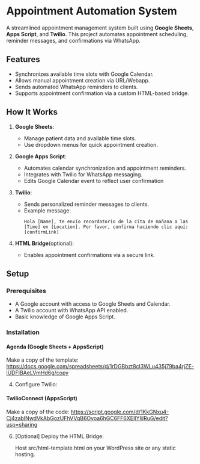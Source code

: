# Appointment Automation System

A streamlined appointment management system built using **Google Sheets**, **Apps Script**, and **Twilio**. This project automates appointment scheduling, reminder messages, and confirmations via WhatsApp.

## Features

- Synchronizes available time slots with Google Calendar.
- Allows manual appointment creation via URL/Webapp.
- Sends automated WhatsApp reminders to clients.
- Supports appointment confirmation via a custom HTML-based bridge.

## How It Works

1. **Google Sheets**:
   - Manage patient data and available time slots.
   - Use dropdown menus for quick appointment creation.

2. **Google Apps Script**:
   - Automates calendar synchronization and appointment reminders.
   - Integrates with Twilio for WhatsApp messaging.
   - Edits Google Calendar event to reflect user confirmation

3. **Twilio**:
   - Sends personalized reminder messages to clients.
   - Example message:  
     ```
     Hola [Name], te envío recordatorio de la cita de mañana a las [Time] en [Location]. Por favor, confirma haciendo clic aquí: [confirmLink]
     ```

4. **HTML Bridge**(optional):
   - Enables appointment confirmations via a secure link.
   

## Setup

### Prerequisites

- A Google account with access to Google Sheets and Calendar.
- A Twilio account with WhatsApp API enabled.
- Basic knowledge of Google Apps Script.

### Installation

#### Agenda (Google Sheets + AppsScript)

Make a copy of the template: https://docs.google.com/spreadsheets/d/1rDGBbzt8cI3WLu435j79ba4rjZE-lUDFIBAeLVmHd6g/copy





4. Configure Twilio:
    
#### TwilioConnect (AppsScript)
Make a copy of the code: https://script.google.com/d/1KkGNxu4-Cj4zabINwdVkAbGozUFhVVqB6Oyoa6hGC6FF6XEIlYIilRuG/edit?usp=sharing

6. [Optional] Deploy the HTML Bridge:

    Host src/html-template.html on your WordPress site or any static hosting.
